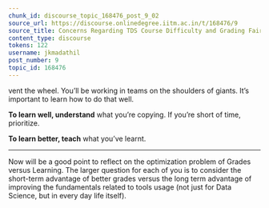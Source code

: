 ```yaml
---
chunk_id: discourse_topic_168476_post_9_02
source_url: https://discourse.onlinedegree.iitm.ac.in/t/168476/9
source_title: Concerns Regarding TDS Course Difficulty and Grading Fairness
content_type: discourse
tokens: 122
username: jkmadathil
post_number: 9
topic_id: 168476
---
```


vent the wheel. You’ll be working in teams on the shoulders of giants. It’s important to learn how to do that well.

**To learn well, understand** what you’re copying. If you’re short of time, prioritize.

**To learn better, teach** what you’ve learnt.

---

Now will be a good point to reflect on the optimization problem of Grades versus Learning. The larger question for each of you is to consider the short-term advantage of better grades versus the long term advantage of improving the fundamentals related to tools usage (not just for Data Science, but in every day life itself).
